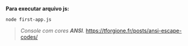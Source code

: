 __Para executar arquivo js:__
```
node first-app.js
```

> _Console com cores __ANSI__._ 
> https://tforgione.fr/posts/ansi-escape-codes/